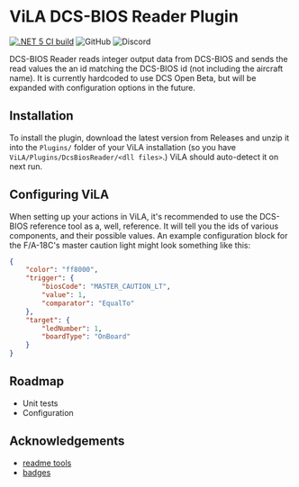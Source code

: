 # ViLA DCS-BIOS Reader Plugin

[![.NET 5 CI build](https://github.com/charliefoxtwo/ViLA-DCS-BIOS-Reader/actions/workflows/ci-build.yml/badge.svg?branch=develop)](https://github.com/charliefoxtwo/ViLA-DCS-BIOS-Reader/actions/workflows/ci-build.yml)
![GitHub](https://img.shields.io/github/license/charliefoxtwo/ViLA-DCS-BIOS-Reader?style=flat-square)
![Discord](https://img.shields.io/discord/840762843917582347?style=flat-square)

DCS-BIOS Reader reads integer output data from DCS-BIOS and sends the read values the an id matching the DCS-BIOS id (not including the aircraft name). It is currently hardcoded to use DCS Open Beta, but will be expanded with configuration options in the future.


## Installation

To install the plugin, download the latest version from Releases and unzip it into the `Plugins/` folder of your ViLA installation (so you have `ViLA/Plugins/DcsBiosReader/<dll files>`.) ViLA should auto-detect it on next run.


## Configuring ViLA

When setting up your actions in ViLA, it's recommended to use the DCS-BIOS reference tool as a, well, reference. It will tell you the ids of various components, and their possible values. An example configuration block for the F/A-18C's master caution light might look something like this:
```json
{
    "color": "ff8000",
    "trigger": {
        "biosCode": "MASTER_CAUTION_LT",
        "value": 1,
        "comparator": "EqualTo"
    },
    "target": {
        "ledNumber": 1,
        "boardType": "OnBoard"
    }
}
```


## Roadmap

 - Unit tests
 - Configuration


## Acknowledgements

 - [readme tools](https://readme.so)
 - [badges](https://shields.io)
